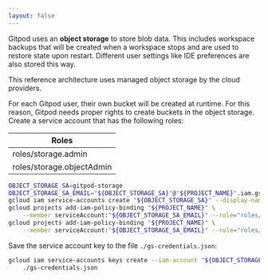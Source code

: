 ```yaml
---
layout: false
---
```


<script lang="ts">
  import CloudPlatformToggle from "$lib/components/docs/cloud-platform-toggle.svelte";
</script>

Gitpod uses an **object storage** to store blob data. This includes workspace backups that will be created when a workspace stops and are used to restore state upon restart. Different user settings like IDE preferences are also stored this way.

This reference architecture uses managed object storage by the cloud providers.

<CloudPlatformToggle id="cloud-platform-toggle-object-storage">
<div slot="gcp">

For each Gitpod user, their own bucket will be created at runtime. For this reason, Gitpod needs proper rights to create buckets in the object storage. Create a service account that has the following roles:

| Roles                     |
| ------------------------- |
| roles/storage.admin       |
| roles/storage.objectAdmin |

```bash
OBJECT_STORAGE_SA=gitpod-storage
OBJECT_STORAGE_SA_EMAIL="${OBJECT_STORAGE_SA}"@"${PROJECT_NAME}".iam.gserviceaccount.com
gcloud iam service-accounts create "${OBJECT_STORAGE_SA}" --display-name "${OBJECT_STORAGE_SA}"
gcloud projects add-iam-policy-binding "${PROJECT_NAME}" \
    --member serviceAccount:"${OBJECT_STORAGE_SA_EMAIL}" --role="roles/storage.admin"
gcloud projects add-iam-policy-binding "${PROJECT_NAME}" \
    --member serviceAccount:"${OBJECT_STORAGE_SA_EMAIL}" --role="roles/storage.objectAdmin"
```

Save the service account key to the file `./gs-credentials.json`:

```bash
gcloud iam service-accounts keys create --iam-account "${OBJECT_STORAGE_SA_EMAIL}" \
    ./gs-credentials.json
```

</div>
<div slot="aws">
</div>
</CloudPlatformToggle>
